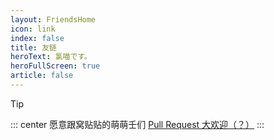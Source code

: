 ```yaml
---
layout: FriendsHome
icon: link
index: false
title: 友链
heroText: 氯喵です。
heroFullScreen: true
article: false
---
```


> [!tip]
> ::: center
> 愿意跟窝贴贴的萌萌壬们
> [Pull Request 大欢迎（？）](https://github.com/ChlorideP/blogs/edit/main/src/friends.ts)
> :::
